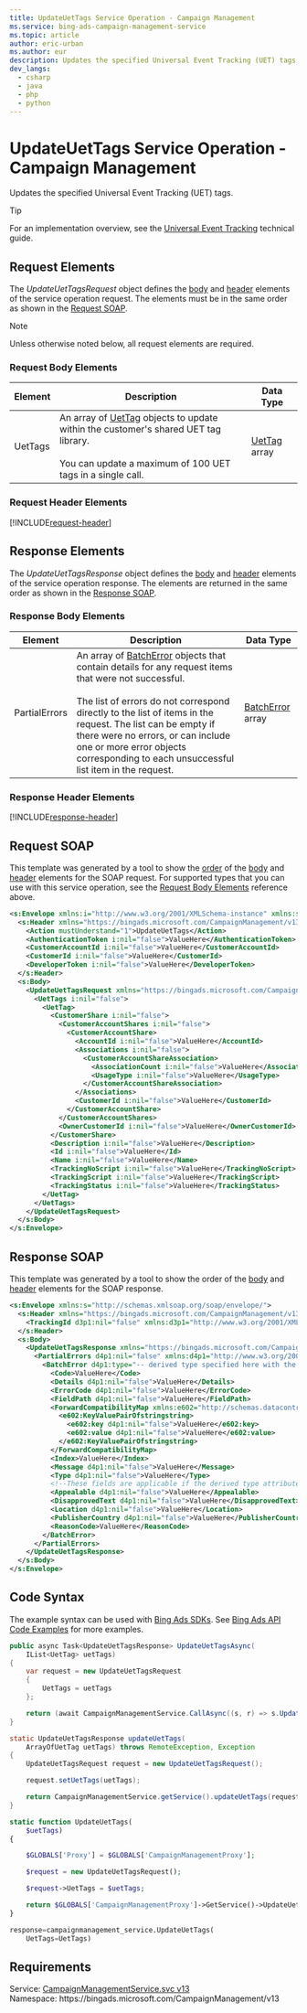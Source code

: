 ```yaml
---
title: UpdateUetTags Service Operation - Campaign Management
ms.service: bing-ads-campaign-management-service
ms.topic: article
author: eric-urban
ms.author: eur
description: Updates the specified Universal Event Tracking (UET) tags.
dev_langs: 
  - csharp
  - java
  - php
  - python
---
```

# UpdateUetTags Service Operation - Campaign Management
Updates the specified Universal Event Tracking (UET) tags.

> [!TIP]
> For an implementation overview, see the [Universal Event Tracking](../guides/universal-event-tracking.md) technical guide.

## <a name="request"></a>Request Elements
The *UpdateUetTagsRequest* object defines the [body](#request-body) and [header](#request-header) elements of the service operation request. The elements must be in the same order as shown in the [Request SOAP](#request-soap). 

> [!NOTE]
> Unless otherwise noted below, all request elements are required.

### <a name="request-body"></a>Request Body Elements

|Element|Description|Data Type|
|-----------|---------------|-------------|
|<a name="uettags"></a>UetTags|An array of [UetTag](uettag.md) objects to update within the customer's shared UET tag library.<br/><br/>You can update a maximum of 100 UET tags in a single call.|[UetTag](uettag.md) array|

### <a name="request-header"></a>Request Header Elements
[!INCLUDE[request-header](./includes/request-header.md)]

## <a name="response"></a>Response Elements
The *UpdateUetTagsResponse* object defines the [body](#response-body) and [header](#response-header) elements of the service operation response. The elements are returned in the same order as shown in the [Response SOAP](#response-soap).

### <a name="response-body"></a>Response Body Elements

|Element|Description|Data Type|
|-----------|---------------|-------------|
|<a name="partialerrors"></a>PartialErrors|An array of [BatchError](batcherror.md) objects that contain details for any request items that were not successful.<br/><br/>The list of errors do not correspond directly to the list of items in the request. The list can be empty if there were no errors, or can include one or more error objects corresponding to each unsuccessful list item in the request.|[BatchError](batcherror.md) array|

### <a name="response-header"></a>Response Header Elements
[!INCLUDE[response-header](./includes/response-header.md)]

## <a name="request-soap"></a>Request SOAP
This template was generated by a tool to show the [order](../guides/services-protocol.md#element-order) of the [body](#request-body) and [header](#request-header) elements for the SOAP request. For supported types that you can use with this service operation, see the [Request Body Elements](#request-body) reference above.

```xml
<s:Envelope xmlns:i="http://www.w3.org/2001/XMLSchema-instance" xmlns:s="http://schemas.xmlsoap.org/soap/envelope/">
  <s:Header xmlns="https://bingads.microsoft.com/CampaignManagement/v13">
    <Action mustUnderstand="1">UpdateUetTags</Action>
    <AuthenticationToken i:nil="false">ValueHere</AuthenticationToken>
    <CustomerAccountId i:nil="false">ValueHere</CustomerAccountId>
    <CustomerId i:nil="false">ValueHere</CustomerId>
    <DeveloperToken i:nil="false">ValueHere</DeveloperToken>
  </s:Header>
  <s:Body>
    <UpdateUetTagsRequest xmlns="https://bingads.microsoft.com/CampaignManagement/v13">
      <UetTags i:nil="false">
        <UetTag>
          <CustomerShare i:nil="false">
            <CustomerAccountShares i:nil="false">
              <CustomerAccountShare>
                <AccountId i:nil="false">ValueHere</AccountId>
                <Associations i:nil="false">
                  <CustomerAccountShareAssociation>
                    <AssociationCount i:nil="false">ValueHere</AssociationCount>
                    <UsageType i:nil="false">ValueHere</UsageType>
                  </CustomerAccountShareAssociation>
                </Associations>
                <CustomerId i:nil="false">ValueHere</CustomerId>
              </CustomerAccountShare>
            </CustomerAccountShares>
            <OwnerCustomerId i:nil="false">ValueHere</OwnerCustomerId>
          </CustomerShare>
          <Description i:nil="false">ValueHere</Description>
          <Id i:nil="false">ValueHere</Id>
          <Name i:nil="false">ValueHere</Name>
          <TrackingNoScript i:nil="false">ValueHere</TrackingNoScript>
          <TrackingScript i:nil="false">ValueHere</TrackingScript>
          <TrackingStatus i:nil="false">ValueHere</TrackingStatus>
        </UetTag>
      </UetTags>
    </UpdateUetTagsRequest>
  </s:Body>
</s:Envelope>
```

## <a name="response-soap"></a>Response SOAP
This template was generated by a tool to show the order of the [body](#response-body) and [header](#response-header) elements for the SOAP response.

```xml
<s:Envelope xmlns:s="http://schemas.xmlsoap.org/soap/envelope/">
  <s:Header xmlns="https://bingads.microsoft.com/CampaignManagement/v13">
    <TrackingId d3p1:nil="false" xmlns:d3p1="http://www.w3.org/2001/XMLSchema-instance">ValueHere</TrackingId>
  </s:Header>
  <s:Body>
    <UpdateUetTagsResponse xmlns="https://bingads.microsoft.com/CampaignManagement/v13">
      <PartialErrors d4p1:nil="false" xmlns:d4p1="http://www.w3.org/2001/XMLSchema-instance">
        <BatchError d4p1:type="-- derived type specified here with the appropriate prefix --">
          <Code>ValueHere</Code>
          <Details d4p1:nil="false">ValueHere</Details>
          <ErrorCode d4p1:nil="false">ValueHere</ErrorCode>
          <FieldPath d4p1:nil="false">ValueHere</FieldPath>
          <ForwardCompatibilityMap xmlns:e602="http://schemas.datacontract.org/2004/07/System.Collections.Generic" d4p1:nil="false">
            <e602:KeyValuePairOfstringstring>
              <e602:key d4p1:nil="false">ValueHere</e602:key>
              <e602:value d4p1:nil="false">ValueHere</e602:value>
            </e602:KeyValuePairOfstringstring>
          </ForwardCompatibilityMap>
          <Index>ValueHere</Index>
          <Message d4p1:nil="false">ValueHere</Message>
          <Type d4p1:nil="false">ValueHere</Type>
          <!--These fields are applicable if the derived type attribute is set to EditorialError-->
          <Appealable d4p1:nil="false">ValueHere</Appealable>
          <DisapprovedText d4p1:nil="false">ValueHere</DisapprovedText>
          <Location d4p1:nil="false">ValueHere</Location>
          <PublisherCountry d4p1:nil="false">ValueHere</PublisherCountry>
          <ReasonCode>ValueHere</ReasonCode>
        </BatchError>
      </PartialErrors>
    </UpdateUetTagsResponse>
  </s:Body>
</s:Envelope>
```

## <a name="example"></a>Code Syntax
The example syntax can be used with [Bing Ads SDKs](../guides/client-libraries.md). See [Bing Ads API Code Examples](../guides/code-examples.md) for more examples.
```csharp
public async Task<UpdateUetTagsResponse> UpdateUetTagsAsync(
	IList<UetTag> uetTags)
{
	var request = new UpdateUetTagsRequest
	{
		UetTags = uetTags
	};

	return (await CampaignManagementService.CallAsync((s, r) => s.UpdateUetTagsAsync(r), request));
}
```
```java
static UpdateUetTagsResponse updateUetTags(
	ArrayOfUetTag uetTags) throws RemoteException, Exception
{
	UpdateUetTagsRequest request = new UpdateUetTagsRequest();

	request.setUetTags(uetTags);

	return CampaignManagementService.getService().updateUetTags(request);
}
```
```php
static function UpdateUetTags(
	$uetTags)
{

	$GLOBALS['Proxy'] = $GLOBALS['CampaignManagementProxy'];

	$request = new UpdateUetTagsRequest();

	$request->UetTags = $uetTags;

	return $GLOBALS['CampaignManagementProxy']->GetService()->UpdateUetTags($request);
}
```
```python
response=campaignmanagement_service.UpdateUetTags(
	UetTags=UetTags)
```

## Requirements
Service: [CampaignManagementService.svc v13](https://campaign.api.bingads.microsoft.com/Api/Advertiser/CampaignManagement/v13/CampaignManagementService.svc)  
Namespace: https\://bingads.microsoft.com/CampaignManagement/v13  

